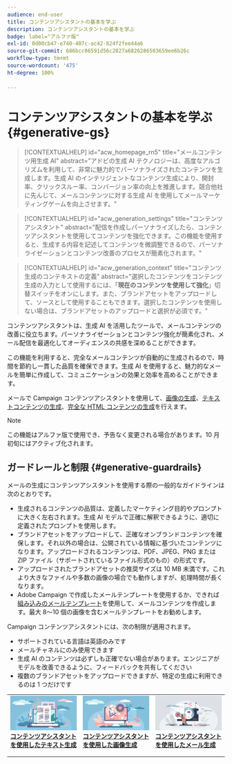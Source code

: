```yaml
---
audience: end-user
title: コンテンツアシスタントの基本を学ぶ
description: コンテンツアシスタントの基本を学ぶ
badge: label="アルファ版"
exl-id: 0d00cb47-e740-407c-ac42-824f2fee44a6
source-git-commit: 686bcc06591d56c2827a6826286503659ee6b26c
workflow-type: tm+mt
source-wordcount: '475'
ht-degree: 100%

---
```


# コンテンツアシスタントの基本を学ぶ {#generative-gs}

>[!CONTEXTUALHELP]
>id="acw_homepage_rn5"
>title="メールコンテンツ用生成 AI"
>abstract="アドビの生成 AI テクノロジーは、高度なアルゴリズムを利用して、非常に魅力的でパーソナライズされたコンテンツを生成します。生成 AI のインテリジェントなコンテンツ生成により、開封率、クリックスルー率、コンバージョン率の向上を推進します。競合他社に先んじて、メールコンテンツに対する生成 AI を使用してメールマーケティングゲームを向上させます。"


>[!CONTEXTUALHELP]
>id="acw_generation_settings"
>title="コンテンツアシスタント"
>abstract="配信を作成しパーソナライズしたら、コンテンツアシスタントを使用してコンテンツを強化できます。この機能を使用すると、生成する内容を記述してコンテンツを微調整できるので、パーソナライゼーションとコンテンツ改善のプロセスが簡素化されます。"


>[!CONTEXTUALHELP]
>id="acw_generation_context"
>title="コンテンツ生成のコンテキストの定義"
>abstract="選択したコンテンツをコンテンツ生成の入力として使用するには、「**現在のコンテンツを使用して強化**」切替スイッチをオンにします。また、ブランドアセットをアップロードして、ソースとして使用することもできます。選択したコンテンツを使用しない場合は、ブランドアセットのアップロードと選択が必須です。"

コンテンツアシスタントは、生成 AI を活用したツールで、メールコンテンツの改善に役立ちます。パーソナライゼーションとコンテンツ強化が簡素化され、メール配信を最適化してオーディエンスの共感を深めることができます。

この機能を利用すると、完全なメールコンテンツが自動的に生成されるので、時間を節約し一貫した品質を確保できます。生成 AI を使用すると、魅力的なメールを簡単に作成して、コミュニケーションの効果と効率を高めることができます。


メールで Campaign コンテンツアシスタントを使用して、[画像の生成](generative-image.md)、[テキストコンテンツの生成](generative-content.md)、[完全な HTML コンテンツの生成](generative-email.md)を行えます。

>[!NOTE]
>
>この機能はアルファ版で使用でき、予告なく変更される場合があります。10 月初旬にはアクティブ化されます。

## ガードレールと制限 {#generative-guardrails}

メールの生成にコンテンツアシスタントを使用する際の一般的なガイドラインは次のとおりです。

* 生成されるコンテンツの品質は、定義したマーケティング目的やプロンプトに大きく左右されます。生成 AI モデルで正確に解釈できるように、適切に定義されたプロンプトを使用します。 
* ブランドアセットをアップロードして、正確なオンブランドコンテンツを確保します。それ以外の場合は、公開されている情報に基づいたコンテンツになります。アップロードされるコンテンツは、PDF、JPEG、PNG または ZIP ファイル（サポートされているファイル形式のもの）の形式です。
* アップロードされたブランドアセットの推奨サイズは 10 MB 未満です。これより大きなファイルや多数の画像の場合でも動作しますが、処理時間が長くなります。
* Adobe Campaign で作成したメールテンプレートを使用するか、できれば[組み込みのメールテンプレート](../content/email-sample-templates.md)を使用して、メールコンテンツを作成します。最大 8～10 個の画像を含むメールテンプレートをお勧めします。


Campaign コンテンツアシスタントには、次の制限が適用されます。

* サポートされている言語は英語のみです
* メールチャネルにのみ使用できます
* 生成 AI のコンテンツは必ずしも正確でない場合があります。エンジニアがモデルを改善できるように、フィードバックを共有してください
* 複数のブランドアセットをアップロードできますが、特定の生成に利用できるのは 1 つだけです



<table style="table-layout:fixed"><tr style="border: 0;">
<td>
<a href="generative-content.md">
<img alt="テキスト生成" src="assets/do-not-localize/text-genai.jpeg">
</a>
<div>
<a href="generative-content.md"><strong>コンテンツアシスタントを使用したテキスト生成</strong></a>
</div>
<p>
</td>
<td>
<a href="generative-image.md">
<img alt="画像生成" src="assets/do-not-localize/image-genai.jpeg">
</a>
<div><a href="generative-image.md"><strong>コンテンツアシスタントを使用した画像生成</strong>
</div>
<p>
</td>
<td>
<a href="generative-email.md">
<img alt="メール生成" src="assets/do-not-localize/email-genai.jpeg">
</a>
<div>
<a href="generative-email.md"><strong>コンテンツアシスタントを使用したメール生成</strong></a>
</div>
<p></td>
</tr></table>
